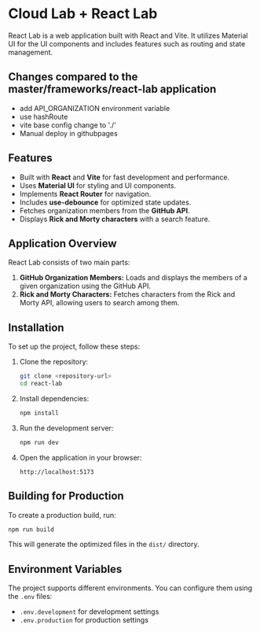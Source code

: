 # Cloud Lab + React Lab

React Lab is a web application built with React and Vite. It utilizes Material UI for the UI components and includes features such as routing and state management.

## Changes compared to the master/frameworks/react-lab application 
- add API_ORGANIZATION environment variable
- use hashRoute 
- vite base config change to './'
- Manual deploy in githubpages

## Features
- Built with **React** and **Vite** for fast development and performance.
- Uses **Material UI** for styling and UI components.
- Implements **React Router** for navigation.
- Includes **use-debounce** for optimized state updates.
- Fetches organization members from the **GitHub API**.
- Displays **Rick and Morty characters** with a search feature.

## Application Overview
React Lab consists of two main parts:
1. **GitHub Organization Members:** Loads and displays the members of a given organization using the GitHub API.
2. **Rick and Morty Characters:** Fetches characters from the Rick and Morty API, allowing users to search among them.

## Installation

To set up the project, follow these steps:

1. Clone the repository:
   ```sh
   git clone <repository-url>
   cd react-lab
   ```

2. Install dependencies:
   ```sh
   npm install
   ```

3. Run the development server:
   ```sh
   npm run dev
   ```

4. Open the application in your browser:
   ```
   http://localhost:5173
   ```

## Building for Production
To create a production build, run:
```sh
npm run build
```
This will generate the optimized files in the `dist/` directory.

## Environment Variables
The project supports different environments. You can configure them using the `.env` files:
- `.env.development` for development settings
- `.env.production` for production settings
